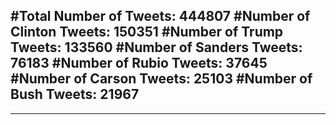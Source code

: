#Total Number of Tweets: 444807 
#Number of Clinton Tweets: 150351
#Number of Trump Tweets: 133560
#Number of Sanders Tweets: 76183
#Number of Rubio Tweets: 37645
#Number of Carson Tweets: 25103
#Number of Bush Tweets: 21967
---
---
